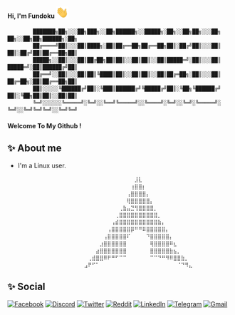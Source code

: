 #### Hi, I'm Fundoku <span><img src="./resouces/hi.gif" width="28"/></span>
```
        ███████╗██╗░░░██╗███╗░░██╗██████╗░░█████╗░██╗░░██╗██╗░░░██╗  ██╗░░██╗██╗██████╗░██╗
        ██╔════╝██║░░░██║████╗░██║██╔══██╗██╔══██╗██║░██╔╝██║░░░██║  ██║░██╔╝██║██╔══██╗██║
        █████╗░░██║░░░██║██╔██╗██║██║░░██║██║░░██║█████═╝░██║░░░██║  █████═╝░██║██████╔╝██║
        ██╔══╝░░██║░░░██║██║╚████║██║░░██║██║░░██║██╔═██╗░██║░░░██║  ██╔═██╗░██║██╔══██╗██║
        ██║░░░░░╚██████╔╝██║░╚███║██████╔╝╚█████╔╝██║░╚██╗╚██████╔╝  ██║░╚██╗██║██║░░██║██║
        ╚═╝░░░░░░╚═════╝░╚═╝░░╚══╝╚═════╝░░╚════╝░╚═╝░░╚═╝░╚═════╝░  ╚═╝░░╚═╝╚═╝╚═╝░░╚═╝╚═╝
```
#### Welcome To My Github !

## ✨ About me

- I'm a Linux user.
```
                        ⠀⠀⠀⠀⠀⠀⠀⠀⠀⠀⠀⠀⠀⣸⣇⠀⠀⠀⠀⠀⠀⠀⠀⠀⠀⠀⠀⠀
                        ⠀⠀⠀⠀⠀⠀⠀⠀⠀⠀⠀⠀⢰⣿⣿⡆⠀⠀⠀⠀⠀⠀⠀⠀⠀⠀⠀⠀
                        ⠀⠀⠀⠀⠀⠀⠀⠀⠀⠀⠀⢠⣿⣿⣿⣿⡄⠀⠀⠀⠀⠀⠀⠀⠀⠀⠀⠀
                        ⠀⠀⠀⠀⠀⠀⠀⠀⠀⠀⠀⢿⣿⣿⣿⣿⣿⡄⠀⠀⠀⠀⠀⠀⠀⠀⠀⠀
                        ⠀⠀⠀⠀⠀⠀⠀⠀⠀⢀⣷⣤⣙⢻⣿⣿⣿⣿⡀⠀⠀⠀⠀⠀⠀⠀⠀⠀
                        ⠀⠀⠀⠀⠀⠀⠀⠀⢀⣿⣿⣿⣿⣿⣿⣿⣿⣿⣿⡀⠀⠀⠀⠀⠀⠀⠀⠀
                        ⠀⠀⠀⠀⠀⠀⠀⢠⣾⣿⣿⣿⣿⣿⣿⣿⣿⣿⣿⣷⡄⠀⠀⠀⠀⠀⠀⠀
                        ⠀⠀⠀⠀⠀⠀⢠⣿⣿⣿⣿⣿⡿⠛⠛⠿⣿⣿⣿⣿⣿⡄⠀⠀⠀⠀⠀⠀
                        ⠀⠀⠀⠀⠀⢠⣿⣿⣿⣿⣿⠏⠀⠀⠀⠀⠙⣿⣿⣿⣿⣿⡄⠀⠀⠀⠀⠀
                        ⠀⠀⠀⠀⣰⣿⣿⣿⣿⣿⣿⠀⠀⠀⠀⠀⠀⢿⣿⣿⣿⣿⠿⣆⠀⠀⠀⠀
                        ⠀⠀⠀⣴⣿⣿⣿⣿⣿⣿⣿⠀⠀⠀⠀⠀⠀⣿⣿⣿⣿⣿⣷⣦⡀⠀⠀⠀
                        ⠀⢀⣾⣿⣿⠿⠟⠛⠋⠉⠉⠀⠀⠀⠀⠀⠀⠉⠉⠙⠛⠻⠿⣿⣿⣷⡀⠀
                        ⣠⠟⠋⠁⠀⠀⠀⠀⠀⠀⠀⠀⠀⠀⠀⠀⠀⠀⠀⠀⠀⠀⠀⠀⠈⠙⠻⣄
```
## ✨ Social

[![Facebook](https://img.shields.io/badge/Facebook-%231877F2.svg?style=for-the-badge&logo=Facebook&logoColor=white)](https://facebook.com/fundokukiri)
[![Discord](https://img.shields.io/badge/Discord-%235865F2.svg?style=for-the-badge&logo=discord&logoColor=white)](https://discord.com/users/625897323112824832)
[![Twitter](https://img.shields.io/badge/Twitter-%231DA1F2.svg?style=for-the-badge&logo=Twitter&logoColor=white)](https://twitter.com/fundoku)
[![Reddit](https://img.shields.io/badge/Reddit-%23FF4500.svg?style=for-the-badge&logo=Reddit&logoColor=white)](https://www.reddit.com/user/fundokukiri)
[![LinkedIn](https://img.shields.io/badge/linkedin-%230077B5.svg?style=for-the-badge&logo=linkedin&logoColor=white)](https://www.linkedin.com/in/fundokukiri)
[![Telegram](https://img.shields.io/badge/Telegram-2CA5E0?style=for-the-badge&logo=telegram&logoColor=white)](https://t.me/fundokukiri)
[![Gmail](https://img.shields.io/badge/Gmail-D14836?style=for-the-badge&logo=gmail&logoColor=white)](mailto:fundokukiri@gmail.com)

